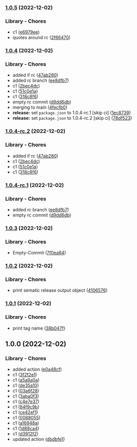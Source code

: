 ### [1.0.5](https://github.com/sbansla/TestGitHubActions/compare/1.0.4...1.0.5) (2022-12-02)


### Library - Chores

* c1 ([e6979ee](https://github.com/sbansla/TestGitHubActions/commit/e6979ee3e09061e9179f97b39ed48327351ba431))
* quotes around rc ([2f66470](https://github.com/sbansla/TestGitHubActions/commit/2f66470dc9a6c66679b159fc8e0886e16ca9472b))

### [1.0.4](https://github.com/sbansla/TestGitHubActions/compare/1.0.3...1.0.4) (2022-12-02)


### Library - Chores

* added if rc ([47ab280](https://github.com/sbansla/TestGitHubActions/commit/47ab2805cc509449cf8f397af9917ebb860a382d))
* added rc branch ([ee8dfb7](https://github.com/sbansla/TestGitHubActions/commit/ee8dfb788e6cae5545cfd673b48537885d6ac676))
* c1 ([2bec4dc](https://github.com/sbansla/TestGitHubActions/commit/2bec4dc022a5205beea464e724c944d3c7de613f))
* c1 ([51c0e1a](https://github.com/sbansla/TestGitHubActions/commit/51c0e1ab3b83524a20d714289473261361fdb6ee))
* c1 ([318c8f6](https://github.com/sbansla/TestGitHubActions/commit/318c8f6845527f730d70c9e2cdfbe646a731b53f))
* empty rc commit ([d9dd6db](https://github.com/sbansla/TestGitHubActions/commit/d9dd6dbd4fd78e308acde73f4ba2b2a73cfa693c))
* merging to main ([4fecfb0](https://github.com/sbansla/TestGitHubActions/commit/4fecfb0379d7256d22483c7d6fd9a994af89401e))
* **release:** set `package.json` to 1.0.4-rc.1 [skip ci] ([1ec8739](https://github.com/sbansla/TestGitHubActions/commit/1ec87398387a4443bab8296e9600409eb133d595))
* **release:** set `package.json` to 1.0.4-rc.2 [skip ci] ([78df523](https://github.com/sbansla/TestGitHubActions/commit/78df5234c61d332ee4cdaeb54765c38c018056fe))

### [1.0.4-rc.2](https://github.com/sbansla/TestGitHubActions/compare/1.0.4-rc.1...1.0.4-rc.2) (2022-12-02)


### Library - Chores

* added if rc ([47ab280](https://github.com/sbansla/TestGitHubActions/commit/47ab2805cc509449cf8f397af9917ebb860a382d))
* c1 ([2bec4dc](https://github.com/sbansla/TestGitHubActions/commit/2bec4dc022a5205beea464e724c944d3c7de613f))
* c1 ([51c0e1a](https://github.com/sbansla/TestGitHubActions/commit/51c0e1ab3b83524a20d714289473261361fdb6ee))
* c1 ([318c8f6](https://github.com/sbansla/TestGitHubActions/commit/318c8f6845527f730d70c9e2cdfbe646a731b53f))

### [1.0.4-rc.1](https://github.com/sbansla/TestGitHubActions/compare/1.0.3...1.0.4-rc.1) (2022-12-02)


### Library - Chores

* added rc branch ([ee8dfb7](https://github.com/sbansla/TestGitHubActions/commit/ee8dfb788e6cae5545cfd673b48537885d6ac676))
* empty rc commit ([d9dd6db](https://github.com/sbansla/TestGitHubActions/commit/d9dd6dbd4fd78e308acde73f4ba2b2a73cfa693c))

### [1.0.3](https://github.com/sbansla/TestGitHubActions/compare/1.0.2...1.0.3) (2022-12-02)


### Library - Chores

* Empty-Commit ([7f0ea64](https://github.com/sbansla/TestGitHubActions/commit/7f0ea64f855212dfae25cb5656b9b83de952af55))

### [1.0.2](https://github.com/sbansla/TestGitHubActions/compare/1.0.1...1.0.2) (2022-12-02)


### Library - Chores

* print sematic release output object ([4106576](https://github.com/sbansla/TestGitHubActions/commit/41065760370d14119b85133503314e20a2a339e2))

### [1.0.1](https://github.com/sbansla/TestGitHubActions/compare/1.0.0...1.0.1) (2022-12-02)


### Library - Chores

* print tag name ([38b047f](https://github.com/sbansla/TestGitHubActions/commit/38b047f451bd7189b7e1b2e11f9cce5939156739))

## 1.0.0 (2022-12-02)


### Library - Chores

* added action ([e0a48cf](https://github.com/sbansla/TestGitHubActions/commit/e0a48cf772d5a1bb4a31b6d819defcf22dc5dc50))
* c1 ([3f2f2e1](https://github.com/sbansla/TestGitHubActions/commit/3f2f2e18ba30317fe2bda14661fe180f043d0ca4))
* c1 ([a5a8a0a](https://github.com/sbansla/TestGitHubActions/commit/a5a8a0ac63b5dc0b4d746052e16666ebec0493cc))
* c1 ([de35a10](https://github.com/sbansla/TestGitHubActions/commit/de35a103dbe878be30b49f2f5e61a2aca6daa965))
* c1 ([03a6f28](https://github.com/sbansla/TestGitHubActions/commit/03a6f2810a0f965d5cb2ae797063c4e5b446d422))
* c1 ([3aba0f3](https://github.com/sbansla/TestGitHubActions/commit/3aba0f3c94116f3adc5aabe5f63a91ac6e83a14b))
* c1 ([c4e7e37](https://github.com/sbansla/TestGitHubActions/commit/c4e7e3719fe64760185ebadcc8ef2367e9c18b0f))
* c1 ([84f9c9b](https://github.com/sbansla/TestGitHubActions/commit/84f9c9b55dee2278f6af5ac278e824080d38a667))
* c1 ([ce42ef1](https://github.com/sbansla/TestGitHubActions/commit/ce42ef1b80d5aebab37b2a507df4930438d4e4f3))
* c1 ([0088055](https://github.com/sbansla/TestGitHubActions/commit/008805555aa4bebb06e9f4244d1495c078280520))
* c1 ([a16948a](https://github.com/sbansla/TestGitHubActions/commit/a16948a1ac72b39da69130dfecdf8339358d2fe0))
* c1 ([1d88ca4](https://github.com/sbansla/TestGitHubActions/commit/1d88ca41f5522e497e6d037d67f63f7cf1573911))
* c1 ([d3912f2](https://github.com/sbansla/TestGitHubActions/commit/d3912f27d4030c710b40d2e835c66d844a23732e))
* updated action ([dbdbfe1](https://github.com/sbansla/TestGitHubActions/commit/dbdbfe16c1dfa3ceee931e3960d9af68200a3b01))
